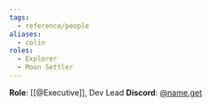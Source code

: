 ```yaml
---
tags:
  - reference/people
aliases:
  - colin
roles:
  - Explorer
  - Moon Settler
---
```

**Role**: [[@Executive]], Dev Lead
**Discord**: [@name.get](https://discord.com/users/760130086048366663)